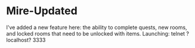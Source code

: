 # Mire-Updated

I've added a new feature here: the ability to complete quests, new rooms, and locked rooms that need to be unlocked with items.
Launching: telnet ?localhost? 3333
